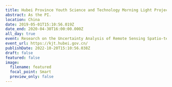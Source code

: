 ```yaml
---
title: Hubei Province Youth Science and Technology Morning Light Project
abstract: As the PI.
location: China
date: 2019-05-01T15:10:56.019Z
date_end: 2020-04-30T16:00:00.000Z
all_day: true
event: Research on the Uncertainty Analysis of Remote Sensing Spatio-temporal Big Data
event_url: https://kjt.hubei.gov.cn/
publishDate: 2022-10-20T15:10:56.038Z
draft: false
featured: false
image:
  filename: featured
  focal_point: Smart
  preview_only: false
---
```

